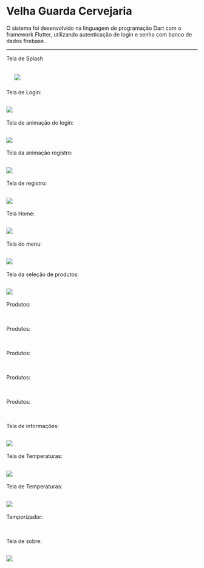 Velha Guarda Cervejaria
===============================================

O sistema foi desenvolvido na linguagem de programação Dart com o framework Flutter, utilizando autenticação de login e senha com banco de dados firebase .

--------------------
Tela de Splash

 ![](https://github.com/jacksonn455/velha_guarda/blob/master/splash.png)
 --------------------
 Tela de Login:
 
 ![](https://github.com/jacksonn455/velha_guarda/blob/master/login.png)
 --------------------
 Tela de animação do login:
 
 ![](https://github.com/jacksonn455/velha_guarda/blob/master/login3.png)
 --------------------
 Tela da animação registro:
 
 ![](https://github.com/jacksonn455/velha_guarda/blob/master/registro2.png)
 --------------------
 Tela de registro:
 
 ![](https://github.com/jacksonn455/velha_guarda/blob/master/registro.png)
 --------------------
 Tela Home:
 
 ![](https://github.com/jacksonn455/velha_guarda/blob/master/home.png)
 --------------------
 Tela do menu:
 
 ![](https://github.com/jacksonn455/velha_guarda/blob/master/menu.png)
 --------------------
 Tela da seleção de produtos:
 
 ![](https://github.com/jacksonn455/velha_guarda/blob/master/prod.png)
 --------------------
 Produtos:
 
 ![]()
 --------------------
 Produtos:
 
 ![]()
 --------------------
 Produtos:
 
 ![]()
 --------------------
 Produtos:
 
 ![]()
 --------------------
 Produtos:
 
 ![]()
 --------------------
 Tela de informações:
 
 ![](https://github.com/jacksonn455/velha_guarda/blob/master/aut.png)
 --------------------
 Tela de Temperaturas:
 
 ![](https://github.com/jacksonn455/velha_guarda/blob/master/gel.png)
 --------------------
 Tela de Temperaturas:
 
 ![](https://github.com/jacksonn455/velha_guarda/blob/master/free.png)
 --------------------
 Temporizador:
 
 ![]()
 --------------------
 Tela de sobre:
 
 ![](https://github.com/jacksonn455/velha_guarda/blob/master/sobre.png)
 --------------------
